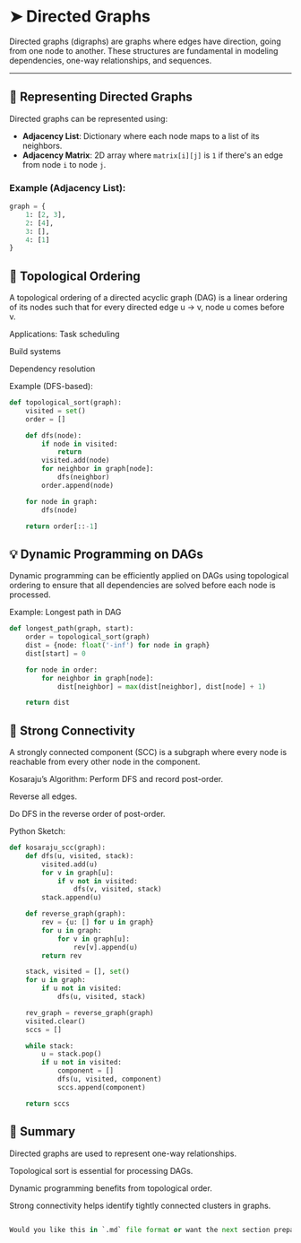 
# ➤ Directed Graphs

Directed graphs (digraphs) are graphs where edges have direction, going from one node to another. These structures are fundamental in modeling dependencies, one-way relationships, and sequences.

---

## 🎯 Representing Directed Graphs

Directed graphs can be represented using:

- **Adjacency List**: Dictionary where each node maps to a list of its neighbors.
- **Adjacency Matrix**: 2D array where `matrix[i][j]` is `1` if there's an edge from node `i` to node `j`.

### Example (Adjacency List):

```python
graph = {
    1: [2, 3],
    2: [4],
    3: [],
    4: [1]
}
```

## 📐 Topological Ordering
A topological ordering of a directed acyclic graph (DAG) is a linear ordering of its nodes such that for every directed edge u → v, node u comes before v.

Applications:
Task scheduling

Build systems

Dependency resolution

Example (DFS-based):
```python
def topological_sort(graph):
    visited = set()
    order = []

    def dfs(node):
        if node in visited:
            return
        visited.add(node)
        for neighbor in graph[node]:
            dfs(neighbor)
        order.append(node)

    for node in graph:
        dfs(node)

    return order[::-1]
```

## 💡 Dynamic Programming on DAGs
Dynamic programming can be efficiently applied on DAGs using topological ordering to ensure that all dependencies are solved before each node is processed.

Example: Longest path in DAG
```python
def longest_path(graph, start):
    order = topological_sort(graph)
    dist = {node: float('-inf') for node in graph}
    dist[start] = 0

    for node in order:
        for neighbor in graph[node]:
            dist[neighbor] = max(dist[neighbor], dist[node] + 1)

    return dist
```

## 🔁 Strong Connectivity
A strongly connected component (SCC) is a subgraph where every node is reachable from every other node in the component.

Kosaraju’s Algorithm:
Perform DFS and record post-order.

Reverse all edges.

Do DFS in the reverse order of post-order.

Python Sketch:
```python
def kosaraju_scc(graph):
    def dfs(u, visited, stack):
        visited.add(u)
        for v in graph[u]:
            if v not in visited:
                dfs(v, visited, stack)
        stack.append(u)

    def reverse_graph(graph):
        rev = {u: [] for u in graph}
        for u in graph:
            for v in graph[u]:
                rev[v].append(u)
        return rev

    stack, visited = [], set()
    for u in graph:
        if u not in visited:
            dfs(u, visited, stack)

    rev_graph = reverse_graph(graph)
    visited.clear()
    sccs = []

    while stack:
        u = stack.pop()
        if u not in visited:
            component = []
            dfs(u, visited, component)
            sccs.append(component)

    return sccs
```

## 📌 Summary
Directed graphs are used to represent one-way relationships.

Topological sort is essential for processing DAGs.

Dynamic programming benefits from topological order.

Strong connectivity helps identify tightly connected clusters in graphs.
```python

Would you like this in `.md` file format or want the next section prepared as well?
```